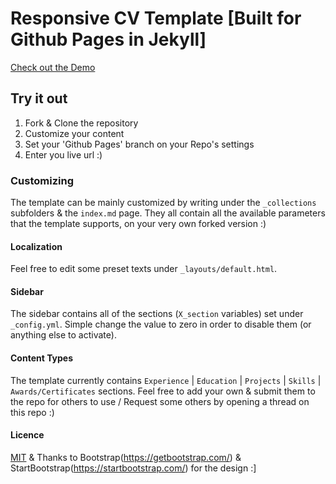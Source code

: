 Responsive CV Template [Built for Github Pages in Jekyll] 
===============================================

[Check out the Demo](https://koalabear.github.io/Jekyll-CV/)

## Try it out

1. Fork & Clone the repository
2. Customize your content
3. Set your 'Github Pages' branch on your Repo's settings
4. Enter you live url :)

### Customizing

The template can be mainly customized by writing under the `_collections` subfolders & the `index.md` page. They all contain all the available parameters that the template supports, on your very own forked version :)

#### Localization

Feel free to edit some preset texts under `_layouts/default.html`.

#### Sidebar

The sidebar contains all of the sections (`X_section` variables) set under `_config.yml`. Simple change the value to zero in order to disable them (or anything else to activate).

#### Content Types

The template currently contains `Experience` | `Education` | `Projects` | `Skills` | `Awards/Certificates` sections.
Feel free to add your own & submit them to the repo for others to use / Request some others by opening a thread on this repo :)

#### Licence
[MIT](LICENCE.md) & Thanks to Bootstrap(https://getbootstrap.com/) & StartBootstrap(https://startbootstrap.com/) for the design :]
